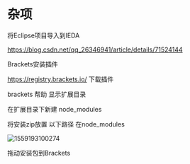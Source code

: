 杂项
===

将Eclipse项目导入到IEDA

<https://blog.csdn.net/qq_26346941/article/details/71524144>



Brackets安装插件

<https://registry.brackets.io/> 下载插件

brackets 帮助 显示扩展目录

在扩展目录下新建 node_modules

将安装zip放置 以下路径  在node_modules

![1559193100274](C:\Users\NPL\AppData\Roaming\Typora\typora-user-images\1559193100274.png)

拖动安装包到Brackets